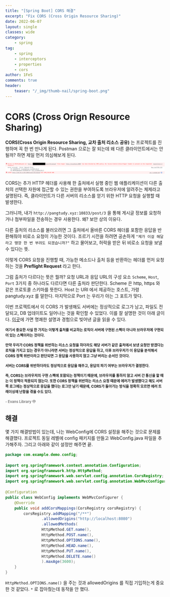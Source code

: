 ```yaml
---
title: "[Spring Boot] CORS 해결"
excerpt: "Fix CORS (Cross Origin Resource Sharing)"
date: 2022-06-07
layout: single
classes: wide
category:
    - spring
tag:
    - spring
    - interceptors
    - properties
    - cors
author: 1FeS
comments: true
header:
    teaser: "/_img/thumb-nail/spring-boot.png"
---
```


# CORS (Cross Orign Resource Sharing)

**CORS(Cross Origin Resource Sharing, 교차 출처 리소스 공유)** 는 프로젝트를 진행하며 꼭 한 번 만나게 된다. Postman 으로는 잘 되는데 왜 다른 클라이언트에서는 안 될까? 하면 제일 먼저 의심해보게 된다.

<img src="/_img/2022-06-07/cors_error.png"/>

CORS는 추가 HTTP 헤더를 사용해 한 출처에서 실행 중인 웹 애플리케이션이 다른 출처의 선택한 자원에 접근할 수 있는 권한을 부여하도록 브라우저에 알려주는 체제라고 설명된다. 즉, 클라이언트가 다른 서버의 리소스를 얻기 위한 HTTP 요청을 실행할 때 발생한다. 

그러니까, 내가 `http://pangtudy.xyz:10833/post/3` 을 통해 게시글 정보를 요청하거나 첨부파일을 전송하는 경우 사용한다. 왜? 보안 상의 이유다. 

다른 출처의 리소스를 불러오려면 그 출처에서 올바른 CORS 헤더를 포함한 응답을 반환해줘야 비로소 요청이 가능한 것이다. 조르기 시전을 하려면 공손하게 `"제가 이걸 해달라고 땡깡 한 번 부려도 되겠습니까?"` 하고 물어보고, 허락을 받은 뒤 비로소 요청을 보낼 수 있다는 뜻.

이렇게 CORS 요청을 진행할 때, 가능한 메소드나 출처 등을 반환하는 헤더를 먼저 요청하는 것을 **Preflight Request** 라고 한다.

그럼 출처가 다르다는 뜻은 뭘까? 요청 URL과 응답 URL의 구성 요소 `Scheme`, `Host`, `Port` 3가지 중 하나라도 다르다면 다른 출처라 판단한다. Scheme 은 http, https 와 같은 프로토콜 스키마를 뜻한다. Host 는 URI 에서 제공하는 호스트, 가령 pangtudy.xyz 를 말한다. 마지막으로 Port 는 우리가 아는 그 포트가 맞다.

이번 프로젝트에서 이 CORS 가 발생해도 서버에는 정상적으로 로그가 남고, 파일도 전달되고, DB 업데이트도 일어나는 것을 확인할 수 있었다. 이를 잘 설명한 것이 아래 글이다. [이곳](https://evan-moon.github.io/2020/05/21/about-cors/)에 가면 명쾌한 설명과 경험으로 빚어낸 글을 읽을 수 있다.


<span style="font-weight: bold; font-size: 0.8em">여기서 중요한 사실 한 가지는 이렇게 출처를 비교하는 로직이 서버에 구현된 스펙이 아니라 브라우저에 구현되어 있는 스펙이라는 것이다.</span>

<span style="font-weight: bold; font-size: 0.8em">만약 우리가 CORS 정책을 위반하는 리소스 요청을 하더라도 해당 서버가 같은 출처에서 보낸 요청만 받겠다는 로직을 가지고 있는 경우가 아니라면 서버는 정상적으로 응답을 하고, 이후 브라우저가 이 응답을 분석해서 CORS 정책 위반이라고 판단되면 그 응답을 사용하지 않고 그냥 버리는 순서인 것이다.</span>

<span style="font-weight: bold; font-size: 0.8em">서버는 CORS를 위반하더라도 정상적으로 응답을 해주고, 응답의 파기 여부는 브라우저가 결정한다.</span>

<span style="font-weight: bold; font-size: 0.8em">즉, CORS는 브라우저의 구현 스펙에 포함되는 정책이기 때문에, 브라우저를 통하지 않고 서버 간 통신을 할 때는 이 정책이 적용되지 않는다. 또한 CORS 정책을 위반하는 리소스 요청 때문에 에러가 발생했다고 해도 서버 쪽 로그에는 정상적으로 응답을 했다는 로그만 남기 때문에, CORS가 돌아가는 방식을 정확히 모르면 에러 트레이싱에 난항을 겪을 수도 있다.</span>

<span style="font-weight: bold; font-size: 0.8em; color:gray">- Evans Library 中</span>

## 해결

몇 가지 해결방법이 있는데, 나는 WebConfig에 CORS 설정을 해주는 것으로 문제를 해결했다. 프로젝트 동일 레벨에 config 패키지를 만들고 WebConfig.java 파일을 추가해주자. 그리고 아래와 같이 설정만 해주면 끝.

```java
package com.example.demo.config;

import org.springframework.context.annotation.Configuration;
import org.springframework.http.HttpMethod;
import org.springframework.web.servlet.config.annotation.CorsRegistry;
import org.springframework.web.servlet.config.annotation.WebMvcConfigurer;

@Configuration
public class WebConfig implements WebMvcConfigurer {
    @Override
    public void addCorsMappings(CorsRegistry corsRegistry) {
        corsRegistry.addMapping("/**")
                .allowedOrigins("http://localhost:8080")
                .allowedMethods(
                HttpMethod.GET.name(),
                HttpMethod.POST.name(),
                HttpMethod.OPTIONS.name(),
                HttpMethod.HEAD.name(),
                HttpMethod.PUT.name(),
                HttpMethod.DELETE.name()
                ).maxAge(3600);
    }
}
```

`HttpMethod.OPTIONS.name()` 을 주는 것과 allowedOrigins 를 직접 기입하는게 중요한 것 같았다. `*` 로 잡아줬는데 동작을 안 했다.